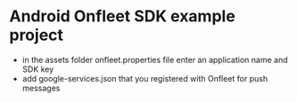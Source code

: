 # Android Onfleet SDK example project

- in the assets folder onfleet.properties file enter an application name and SDK key
- add google-services.json that you registered with Onfleet for push messages
